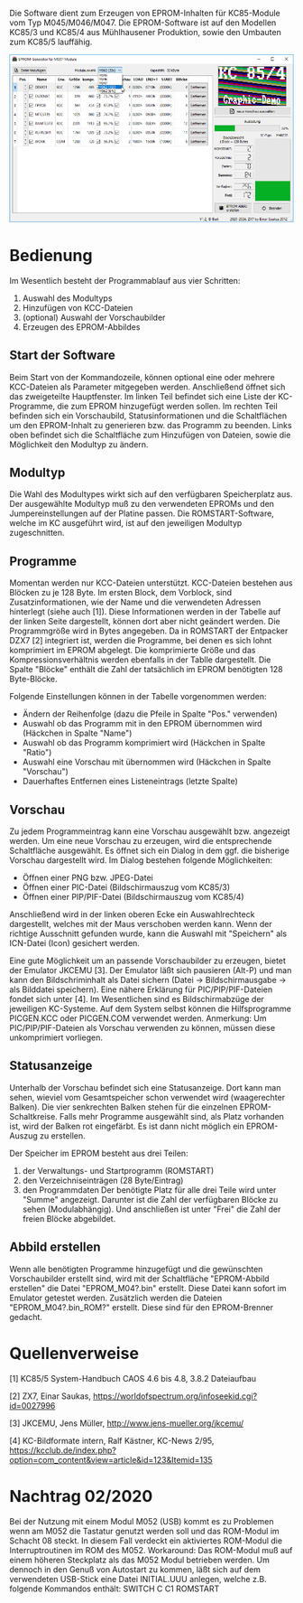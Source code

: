 
Die Software dient zum Erzeugen von EPROM-Inhalten für KC85-Module vom
Typ M045/M046/M047. Die EPROM-Software ist auf den Modellen KC85/3 und KC85/4 aus Mühlhausener Produktion, sowie den Umbauten zum KC85/5 lauffähig.

![Screenshot](EPROM-Generator_Screenshot_2024.png)


# Bedienung

Im Wesentlich besteht der Programmablauf aus vier Schritten:
1. Auswahl des Modultyps
2. Hinzufügen von KCC-Dateien
3. (optional) Auswahl der Vorschaubilder
4. Erzeugen des EPROM-Abbildes

## Start der Software

Beim Start von der Kommandozeile, können optional eine oder mehrere KCC-Dateien als Parameter mitgegeben werden.
Anschließend öffnet sich das zweigeteilte Hauptfenster. Im linken Teil befindet sich eine Liste der KC-Programme, die zum EPROM hinzugefügt werden sollen. Im rechten Teil befinden sich ein Vorschaubild, Statusinformationen und die Schaltflächen um den EPROM-Inhalt zu generieren bzw. das Programm zu beenden.
Links oben befindet sich die Schaltfläche zum Hinzufügen von Dateien, sowie die Möglichkeit den Modultyp zu ändern.

## Modultyp

Die Wahl des Modultypes wirkt sich auf den verfügbaren Speicherplatz aus.
Der ausgewählte Modultyp muß zu den verwendeten EPROMs und den Jumpereinstellungen auf der Platine passen. Die ROMSTART-Software, welche im KC ausgeführt wird, ist auf den jeweiligen Modultyp zugeschnitten.

## Programme

Momentan werden nur KCC-Dateien unterstützt. KCC-Dateien bestehen aus Blöcken zu je 128 Byte. Im ersten Block, dem Vorblock, sind Zusatzinformationen, wie der Name und die verwendeten Adressen hinterlegt (siehe auch [1]).
Diese Informationen werden in der Tabelle auf der linken Seite dargestellt, können dort aber nicht geändert werden.
Die Programmgröße wird in Bytes angegeben. Da in ROMSTART der Entpacker DZX7 [2] integriert ist, werden die Programme, bei denen es sich lohnt komprimiert im EPROM abgelegt.
Die komprimierte Größe und das Kompressionsverhältnis werden ebenfalls in der Tablle dargestellt. Die Spalte "Blöcke" enthält die Zahl der tatsächlich im EPROM benötigten 128 Byte-Blöcke.

Folgende Einstellungen können in der Tabelle vorgenommen werden:
- Ändern der Reihenfolge (dazu die Pfeile in Spalte "Pos." verwenden)
- Auswahl ob das Programm mit in den EPROM übernommen wird (Häckchen in Spalte "Name")
- Auswahl ob das Programm komprimiert wird (Häckchen in Spalte "Ratio")
- Auswahl eine Vorschau mit übernommen wird (Häckchen in Spalte "Vorschau")
- Dauerhaftes Entfernen eines Listeneintrags (letzte Spalte)

## Vorschau

Zu jedem Programmeintrag kann eine Vorschau ausgewählt bzw. angezeigt werden.
Um eine neue Vorschau zu erzeugen, wird die entsprechende Schaltfläche ausgewählt.
Es öffnet sich ein Dialog in dem ggf. die bisherige Vorschau dargestellt wird.
Im Dialog bestehen folgende Möglichkeiten:
- Öffnen einer PNG bzw. JPEG-Datei
- Öffnen einer PIC-Datei (Bildschirmauszug vom KC85/3)
- Öffnen einer PIP/PIF-Datei (Bildschirmauszug vom KC85/4)

Anschließend wird in der linken oberen Ecke ein Auswahlrechteck dargestellt, welches mit der Maus verschoben werden kann. Wenn der richtige Ausschnitt gefunden wurde, kann die Auswahl mit "Speichern" als ICN-Datei (Icon) gesichert werden.

Eine gute Möglichkeit um an passende Vorschaubilder zu erzeugen, bietet der Emulator JKCEMU [3].
Der Emulator läßt sich pausieren (Alt-P) und man kann den Bildschriminhalt als Datei sichern (Datei -> Bildschirmausgabe -> als Bilddatei speichern).
Eine nähere Erklärung für PIC/PIP/PIF-Dateien fondet sich unter [4]. Im Wesentlichen sind es Bildschirmabzüge der jeweiligen KC-Systeme. 
Auf dem System selbst können die Hilfsprogramme PICGEN.KCC oder PICGEN.COM verwendet werden.
Anmerkung: Um PIC/PIP/PIF-Dateien als Vorschau verwenden zu können, müssen diese unkomprimiert vorliegen.


## Statusanzeige

Unterhalb der Vorschau befindet sich eine Statusanzeige.
Dort kann man sehen, wieviel vom Gesamtspeicher schon verwendet wird (waagerechter Balken).
Die vier senkrechten Balken stehen für die einzelnen EPROM-Schaltkreise.
Falls mehr Programme ausgewählt sind, als Platz vorhanden ist, wird der Balken rot eingefärbt.
Es ist dann nicht möglich ein EPROM-Auszug zu erstellen.

Der Speicher im EPROM besteht aus drei Teilen:
1. der Verwaltungs- und Startprogramm (ROMSTART)
2. den Verzeichniseinträgen (28 Byte/Eintrag)
3. den Programmdaten
Der benötigte Platz für alle drei Teile wird unter "Summe" angezeigt.
Darunter ist die Zahl der verfügbaren Blöcke zu sehen (Modulabhängig).
Und anschließen ist unter "Frei" die Zahl der freien Blöcke abgebildet.


## Abbild erstellen

Wenn alle benötigten Programme hinzugefügt und die gewünschten Vorschaubilder erstellt sind, wird mit der Schaltfläche "EPROM-Abbild erstellen" die Datei "EPROM_M04?.bin" erstellt. Diese Datei kann sofort im Emulator getestet werden.
Zusätzlich werden die Dateien "EPROM_M04?.bin_ROM?" erstellt. Diese sind für den EPROM-Brenner gedacht.



# Quellenverweise

[1] KC85/5 System-Handbuch CAOS 4.6 bis 4.8, 3.8.2 Dateiaufbau

[2] ZX7, Einar Saukas, https://worldofspectrum.org/infoseekid.cgi?id=0027996

[3] JKCEMU, Jens Müller, http://www.jens-mueller.org/jkcemu/

[4] KC-Bildformate intern, Ralf Kästner, KC-News 2/95, https://kcclub.de/index.php?option=com_content&view=article&id=123&Itemid=135 


# Nachtrag 02/2020

Bei der Nutzung mit einem Modul M052 (USB) kommt es zu Problemen wenn am M052 die Tastatur genutzt werden soll und das ROM-Modul im Schacht 08 steckt.
In diesem Fall verdeckt ein aktiviertes ROM-Modul die Interruptroutinen im ROM des M052.
Workaround: Das ROM-Modul muß auf einem höheren Steckplatz als das M052 Modul betrieben werden. Um dennoch in den Genuß von Autostart zu kommen, läßt sich auf dem verwendeten USB-Stick eine Datei INITIAL.UUU anlegen, welche z.B. folgende Kommandos enthält:
SWITCH C C1
ROMSTART
